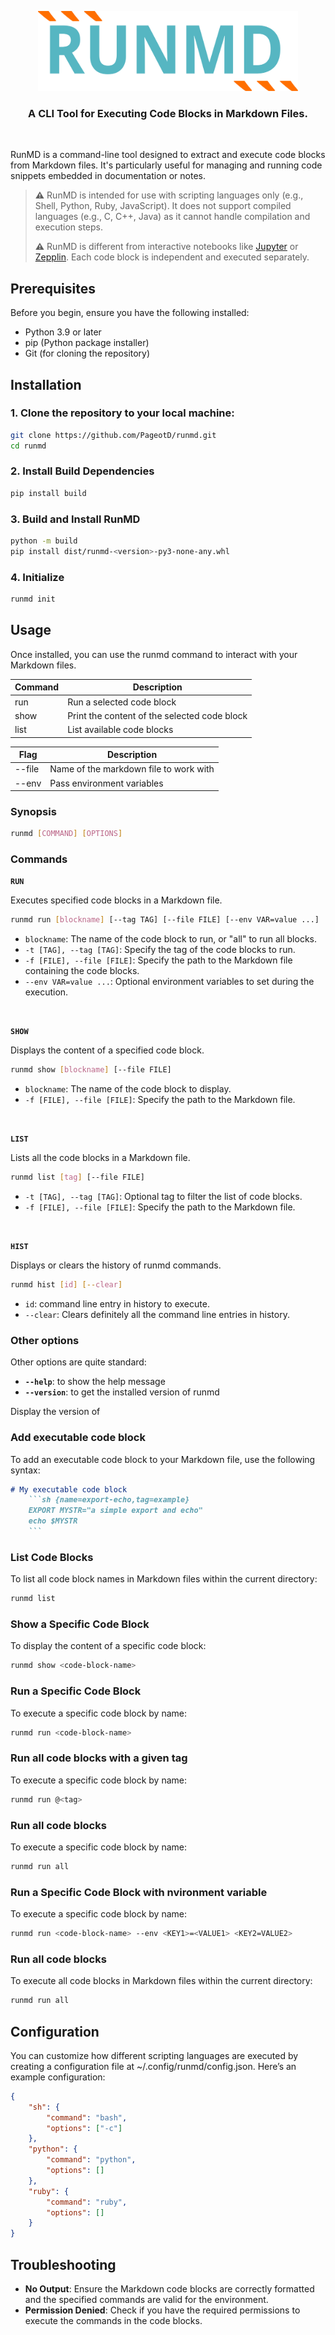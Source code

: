 <p align="center">
  <a href="https://changie.dev">
    <img alt="Changie Logo" src="./docs/static/runmd.svg" height="128" />
  </a>
  <h3 align="center">A CLI Tool for Executing Code Blocks in Markdown Files.</h3></br>
</p>


RunMD is a command-line tool designed to extract and execute code blocks from Markdown files. It's particularly useful for managing and running code snippets embedded in documentation or notes.

> **⚠** RunMD is intended for use with scripting languages only (e.g., Shell, Python, Ruby, JavaScript). It does not support compiled languages (e.g., C, C++, Java) as it cannot handle compilation and execution steps.
>
> **⚠** RunMD is different from interactive notebooks like [Jupyter](https://jupyter.org/) or [Zepplin](https://zeppelin.apache.org/). Each code block is independent and executed separately.

## Prerequisites

Before you begin, ensure you have the following installed:
- Python 3.9 or later
- pip (Python package installer)
- Git (for cloning the repository)

## Installation

### 1. Clone the repository to your local machine:

```sh {name=runmd-clone}
git clone https://github.com/PageotD/runmd.git
cd runmd
```

### 2. Install Build Dependencies
```sh {name=runmd-pip}
pip install build
```

### 3. Build and Install RunMD
```sh {name=runmd-build-install}
python -m build
pip install dist/runmd-<version>-py3-none-any.whl
```

### 4. Initialize
```sh {name=runmd-initialize}
runmd init
```

## Usage

Once installed, you can use the runmd command to interact with your Markdown files.

| Command | Description |
|------|------|
| run | Run a selected code block |
| show | Print the content of the selected code block |
| list | List available code blocks |

| Flag | Description |
|------|------|
| --file | Name of the markdown file to work with |
| --env | Pass environment variables |

### Synopsis

```bash
runmd [COMMAND] [OPTIONS]
```

### Commands

**`RUN`**

Executes specified code blocks in a Markdown file.
```bash
runmd run [blockname] [--tag TAG] [--file FILE] [--env VAR=value ...]
```
* `blockname`: The name of the code block to run, or "all" to run all blocks.
* `-t [TAG], --tag [TAG]`: Specify the tag of the code blocks to run.
* `-f [FILE], --file [FILE]`: Specify the path to the Markdown file containing the code blocks.
* `--env VAR=value ...`: Optional environment variables to set during the execution.

</br>

**`SHOW`**

Displays the content of a specified code block.

```bash
runmd show [blockname] [--file FILE]
```

* `blockname`: The name of the code block to display.
* `-f [FILE], --file [FILE]`: Specify the path to the Markdown file.

</br>

**`LIST`**

Lists all the code blocks in a Markdown file.

```bash
runmd list [tag] [--file FILE]
```

* `-t [TAG], --tag [TAG]`: Optional tag to filter the list of code blocks.
* `-f [FILE], --file [FILE]`: Specify the path to the Markdown file.

</br>

**`HIST`**

Displays or clears the history of runmd commands.

```bash
runmd hist [id] [--clear]
```

* `id`: command line entry in history to execute.
* `--clear`: Clears definitely all the command line entries in history.

### Other options

Other options are quite standard:
* **`--help`**: to show the help message
* **`--version`**: to get the installed version of runmd

Display the version of 
### Add executable code block

To add an executable code block to your Markdown file, use the following syntax:

```markdown
# My executable code block
    ```sh {name=export-echo,tag=example}
    EXPORT MYSTR="a simple export and echo"
    echo $MYSTR
    ```
```

### List Code Blocks

To list all code block names in Markdown files within the current directory:

```sh
runmd list
```

### Show a Specific Code Block
To display the content of a specific code block:

```sh
runmd show <code-block-name>
```

### Run a Specific Code Block

To execute a specific code block by name:

```sh
runmd run <code-block-name>
```

### Run all code blocks with a given tag

To execute a specific code block by name:

```sh
runmd run @<tag>
```

### Run all code blocks

To execute a specific code block by name:

```sh
runmd run all
```

### Run a Specific Code Block with nvironment variable

To execute a specific code block by name:

```sh
runmd run <code-block-name> --env <KEY1>=<VALUE1> <KEY2=VALUE2>
```

### Run all code blocks

To execute all code blocks in Markdown files within the current directory:

```sh
runmd run all
```

## Configuration

You can customize how different scripting languages are executed by creating a configuration file at ~/.config/runmd/config.json. Here’s an example configuration:

```json
{
    "sh": {
        "command": "bash",
        "options": ["-c"]
    },
    "python": {
        "command": "python",
        "options": []
    },
    "ruby": {
        "command": "ruby",
        "options": []
    }
}
```

## Troubleshooting

* **No Output**: Ensure the Markdown code blocks are correctly formatted and the specified commands are valid for the environment.
* **Permission Denied**: Check if you have the required permissions to execute the commands in the code blocks.